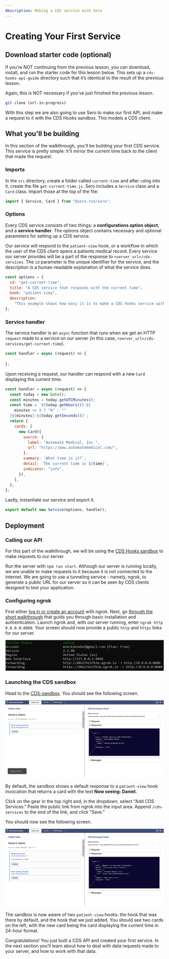 ```yaml
---
description: Making a CDS service with Sero
---
```


# Creating Your First Service

## Download starter code \(optional\)

If you’re NOT continuing from the previous lesson, you can download, install, and run the starter code for this lesson below. This sets up a `cds-hooks-api-guide` directory such that it’s identical to the result of the previous lesson.

Again, this is NOT necessary if you’ve just finished the previous lesson.

```bash
git clone (url-in-progress)
```

With this step we are also going to use Sero to make our first API, and make a request to it with the CDS Hooks sandbox. This models a CDS client. 

## What you'll be building

In this section of the walkthrough, you'll be building your first CDS service. This service is pretty simple: it'll mirror the current time back to the client that made the request. 

### Imports  

In the `src` directory, create a folder called `current-time` and after `cd`ing into it, create the file `get-current-time.js`. Sero includes a `Service` class and a `Card` class. Import those at the top of the file:

```javascript
import { Service, Card } from "@sero.run/sero";
```

### Options

Every CDS service consists of two things: a **configurations option object**, and a **service handler**. The options object contains necessary and optional parameters for setting up a CDS service. 

Our service will respond to the `patient-view` hook, or a workflow in which the user of the CDS client opens a patients medical record. Every service our server provides will be a part of the response to `<server_url>/cds-services`. The `id` parameter is the unique identifier for the service, and the description is a human-readable explanation of what the service does. 

```javascript
const options = {
  id: "get-current-time",
  title: "A CDS service that responds with the current time",
  hook: "patient-view",
  description:
    "This example shows how easy it is to make a CDS hooks service with Sero. This service responds with the current time after being invoked by the patient-view hook",
};

```

### Service handler

The service handler is an `async` function that runs when we get an HTTP `request` made to a service on our server \(in this case, `<server_url>/cds-services/get-current-time`\).  

```javascript
const handler = async (request) => {
    ...
};
```

Upon receiving a request, our handler can respond with a new `Card` displaying the current time. 

```javascript
const handler = async (request) => {
  const today = new Date();
  const minutes = today.getUTCMinutes();
  const time = `${today.getHours()}:${
    minutes <= 9 ? "0" : ""
  }${minutes}:${today.getSeconds()}`;
  return {
    cards: [
      new Card({
        source: {
          label: "Automate Medical, Inc.",
          url: "https://www.automatemedical.com/",
        },
        summary: `What time is it?`,
        detail: `The current time is ${time}`,
        indicator: "info",
      }),
    ],
  };
};
```

Lastly, instantiate our service and export it.

```javascript
export default new Service(options, handler);
```

## Deployment

### Calling our API

For this part of the walkthrough, we will be using the [CDS Hooks sandbox](http://sandbox.cds-hooks.org/) to make requests to our server. 

Run the server with `npm run start`. Although our server is running locally, we are unable to make requests to it because it is not connected to the internet. We are going to use a tunneling service - namely, ngrok, to generate a public URL for our server so it can be seen by CDS clients designed to test your application.

### Configuring ngrok

First either [log in or create an account](https://dashboard.ngrok.com/login) with ngrok. Next, go [through the short walkthrough](https://dashboard.ngrok.com/get-started/setup) that guids you through basic installation and authentication. Launch ngrok and, with our server running, enter `ngrok http 0.0.0.0:8080`. Your screen should now provide a public `http` and `https` links for our server. 

![Our server is now available over the internet](../../../.gitbook/assets/ngrok_status.png)

### Launching the CDS sandbox

Head to the [CDS-sandbox](http://sandbox.cds-hooks.org/). You should see the following screen.

![CDS sandbox dashboard](../../../.gitbook/assets/cds-sandbox.png)

By default, the sandbox shows a default response to a `patient-view` hook invocation that returns a card with the text **Now seeing: Daniel.** 

Click on the gear in the top right and, in the dropdown, select "Add CDS Services." Paste the public link from ngrok into the input area. Append `/cds-services` to the end of the link, and click "Save."

You should now see the following screen.

![CDS sandbox displaying the result of both patient-view hooks](../../../.gitbook/assets/exaple_1_result.png)

The sandbox is now aware of two `patient-view` hooks: the hook that was there by default, and the hook   that we just added. You should see two cards on the left, with the new card being the card displaying the current time in 24-hour format.

Congratulations! You just built a CDS API and created your first service. In the next section you'll learn about how to deal with data requests made to your server, and how to work with that data.

